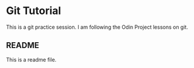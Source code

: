 # Git Tutorial
This is a git practice session. I am following the Odin Project lessons on git.

## README
This is a readme file.

